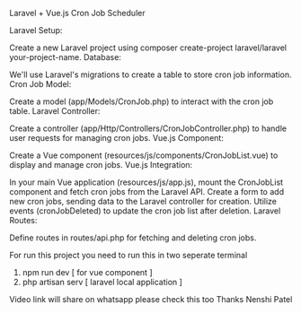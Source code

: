 Laravel + Vue.js Cron Job Scheduler

Laravel Setup:

Create a new Laravel project using composer create-project laravel/laravel your-project-name.
Database:

We'll use Laravel's migrations to create a table to store cron job information.
Cron Job Model:

Create a model (app/Models/CronJob.php) to interact with the cron job table.
Laravel Controller:

Create a controller (app/Http/Controllers/CronJobController.php) to handle user requests for managing cron jobs.
Vue.js Component:

Create a Vue component (resources/js/components/CronJobList.vue) to display and manage cron jobs.
Vue.js Integration:

In your main Vue application (resources/js/app.js), mount the CronJobList component and fetch cron jobs from the Laravel API.
Create a form to add new cron jobs, sending data to the Laravel controller for creation.
Utilize events (cronJobDeleted) to update the cron job list after deletion.
Laravel Routes:

Define routes in routes/api.php for fetching and deleting cron jobs.


For run this project 
you need to run this in two seperate terminal
1. npm run dev [ for vue component ]
2. php artisan serv [ laravel local application ] 

Video link will share on whatsapp please check this too
Thanks
Nenshi Patel
